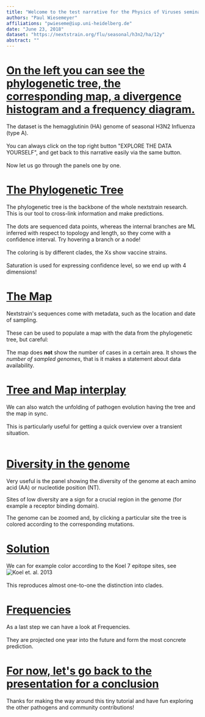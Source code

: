 ```yaml
---
title: "Welcome to the test narrative for the Physics of Viruses seminar.\n We will get familiar with most of the panels on the right side.\n Please HOVER YOUR MOUSE HERE and scroll down, or press the down arrow."
authors: "Paul Wiesemeyer"
affiliations: "pwieseme@iup.uni-heidelberg.de"
date: "June 23, 2018"
dataset: "https://nextstrain.org/flu/seasonal/h3n2/ha/12y"
abstract: ""
---
```


<!-- ############ SLIDE BREAK ############# -->
<!-- This is left-side text -->
# [On the left you can see the phylogenetic tree, the corresponding map, a divergence histogram and a frequency diagram.](https://nextstrain.org/flu/seasonal/h3n2/ha/2y?branchLabel=none&p=grid)


The dataset is the hemagglutinin (HA) genome of seasonal H3N2 Influenza (type A).
<br><br>
You can always click on the top right button "EXPLORE THE DATA YOURSELF", and get back to this narrative easily via the same button.
<br><br>
Now let us go through the panels one by one.  


<!-- ############ SLIDE BREAK ############# -->
<!-- This is left-side text -->
# [The Phylogenetic Tree](https://nextstrain.org/flu/seasonal/h3n2/ha/2y?d=tree&p=full)

The phylogenetic tree is the backbone of the whole nextstrain research. This is our tool to cross-link information and make predictions.
<br><br>
The dots are sequenced data points, whereas the internal branches are ML inferred with respect to topology and length, so they come with a confidence interval. Try hovering a branch or a node!
<br><br>
The coloring is by different clades, the Xs show vaccine strains.
<br><br>
Saturation is used for expressing confidence level, so we end up with 4 dimensions!

<!-- ############ SLIDE BREAK ############# -->
<!-- This is left-side text -->
# [The Map](https://nextstrain.org/flu/seasonal/h3n2/ha/2y?d=map&p=full)

Nextstrain's sequences come with metadata, such as the location and date of sampling.
<br><br>
These can be used to populate a map with the data from the phylogenetic tree, but careful:
<br><br>
The map does **not** show the number of cases in a certain area. It shows the _number of sampled genomes_, that is it makes a statement about data availability.

<!-- ############ SLIDE BREAK ############# -->
<!-- This is left-side text -->
# [Tree and Map interplay](https://nextstrain.org/flu/seasonal/h3n2/ha/2y?animate=2010-05-23,2020-04-13,1,0,15000&d=tree,map&p=grid)

We can also watch the unfolding of pathogen evolution having the tree and the map in sync.
<br><br>
This is particularly useful for getting a quick overview over a transient situation.
<br><br>

<!-- ############ SLIDE BREAK ############# -->
<!-- This is left-side text -->
# [Diversity in the genome](https://nextstrain.org/flu/seasonal/h3n2/ha/2y?d=tree,map,entropy&p=grid)

Very useful is the panel showing the diversity of the genome at each amino acid (AA) or nucleotide position (NT).

Sites of low diversity are a sign for a crucial region in the genome (for example a receptor binding domain).

The genome can be zoomed and, by clicking a particular site the tree is colored according to the corresponding mutations.

<!-- ############ SLIDE BREAK ############# -->
<!-- This is left-side text -->
# [Solution](https://nextstrain.org/flu/seasonal/h3n2/ha/2y?c=gt-HA1_145,155,156,158,159,189,193)

We can for example color according to the Koel 7 epitope sites, see ![Koel et. al. 2013](https://science.sciencemag.org/content/342/6161/976/tab-figures-data)
<br><br>
This reproduces almost one-to-one the distinction into clades.


<!-- ############ SLIDE BREAK ############# -->
<!-- This is left-side text -->
# [Frequencies](https://nextstrain.org/flu/seasonal/h3n2/ha/2y?d=tree,map,frequencies&p=grid)


As a last step we can have a look at Frequencies.
<br><br>
They are projected one year into the future and form the most concrete prediction.


<!-- ############ SLIDE BREAK ############# -->
<!-- This is left-side text -->
# [For now, let's go back to the presentation for a conclusion](https://nextstrain.org/flu/seasonal/h3n2/ha/2y?d=tree,map,frequencies&p=grid)


Thanks for making the way around this tiny tutorial and have fun exploring the other pathogens and community contributions!


